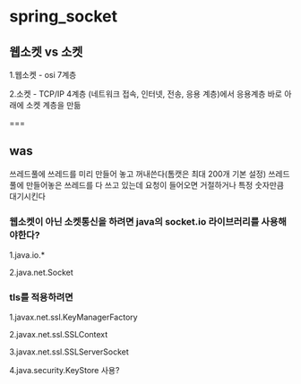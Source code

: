 # spring_socket

<h2>웹소켓 vs 소켓</h2>

1.웹소켓 - osi 7계층

2.소켓 - TCP/IP 4계층 (네트워크 접속, 인터넷, 전송, 응용 계층)에서 응용계층 바로 아래에 소켓 계층을 만듦

===

<h2>was</h2>
쓰레드풀에 쓰레드를 미리 만들어 놓고 꺼내쓴다(톰캣은 최대 200개 기본 설정)
쓰레드풀에 만들어놓은 쓰레드를 다 쓰고 있는데 요청이 들어오면 거절하거나 특정 숫자만큼 대기시킨다


<h3>웹소켓이 아닌 소켓통신을 하려면 java의 socket.io 라이브러리를 사용해야한다?</h3>
1.java.io.*

2.java.net.Socket

<h3>tls를 적용하려면</h3>
1.javax.net.ssl.KeyManagerFactory

2.javax.net.ssl.SSLContext

3.javax.net.ssl.SSLServerSocket

4.java.security.KeyStore
사용?




